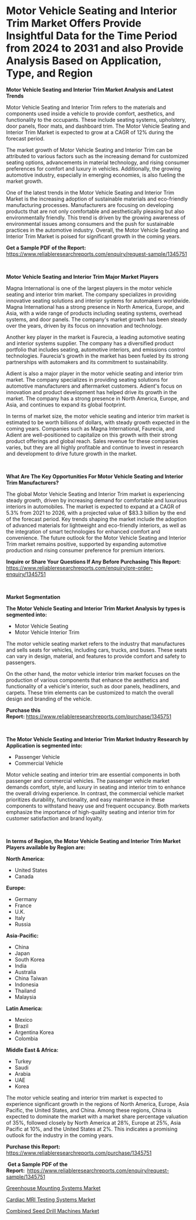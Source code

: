 <p><h1>Motor Vehicle Seating and Interior Trim Market Offers Provide Insightful Data for the Time Period from 2024 to 2031 and also Provide Analysis Based on Application, Type, and Region</h1></p><p><strong>Motor Vehicle Seating and Interior Trim Market Analysis and Latest Trends</strong></p>
<p><p>Motor Vehicle Seating and Interior Trim refers to the materials and components used inside a vehicle to provide comfort, aesthetics, and functionality to the occupants. These include seating systems, upholstery, door panels, floor mats, and dashboard trim. The Motor Vehicle Seating and Interior Trim Market is expected to grow at a CAGR of 12% during the forecast period.</p><p>The market growth of Motor Vehicle Seating and Interior Trim can be attributed to various factors such as the increasing demand for customized seating options, advancements in material technology, and rising consumer preferences for comfort and luxury in vehicles. Additionally, the growing automotive industry, especially in emerging economies, is also fueling the market growth.</p><p>One of the latest trends in the Motor Vehicle Seating and Interior Trim Market is the increasing adoption of sustainable materials and eco-friendly manufacturing processes. Manufacturers are focusing on developing products that are not only comfortable and aesthetically pleasing but also environmentally friendly. This trend is driven by the growing awareness of environmental issues among consumers and the push for sustainable practices in the automotive industry. Overall, the Motor Vehicle Seating and Interior Trim Market is poised for significant growth in the coming years.</p></p>
<p><strong>Get a Sample PDF of the Report:&nbsp;</strong> <a href="https://www.reliableresearchreports.com/enquiry/request-sample/1345751">https://www.reliableresearchreports.com/enquiry/request-sample/1345751</a></p>
<p>&nbsp;</p>
<p><strong>Motor Vehicle Seating and Interior Trim Major Market Players</strong></p>
<p><p>Magna International is one of the largest players in the motor vehicle seating and interior trim market. The company specializes in providing innovative seating solutions and interior systems for automakers worldwide. Magna International has a strong presence in North America, Europe, and Asia, with a wide range of products including seating systems, overhead systems, and door panels. The company's market growth has been steady over the years, driven by its focus on innovation and technology.</p><p>Another key player in the market is Faurecia, a leading automotive seating and interior systems supplier. The company has a diversified product portfolio that includes seating, automotive interiors, and emissions control technologies. Faurecia's growth in the market has been fueled by its strong partnerships with automakers and its commitment to sustainability.</p><p>Adient is also a major player in the motor vehicle seating and interior trim market. The company specializes in providing seating solutions for automotive manufacturers and aftermarket customers. Adient's focus on innovation and product development has helped drive its growth in the market. The company has a strong presence in North America, Europe, and Asia, and continues to expand its global footprint.</p><p>In terms of market size, the motor vehicle seating and interior trim market is estimated to be worth billions of dollars, with steady growth expected in the coming years. Companies such as Magna International, Faurecia, and Adient are well-positioned to capitalize on this growth with their strong product offerings and global reach. Sales revenue for these companies varies, but they are all highly profitable and continue to invest in research and development to drive future growth in the market.</p></p>
<p>&nbsp;</p>
<p><strong>What Are The Key Opportunities For Motor Vehicle Seating and Interior Trim Manufacturers?</strong></p>
<p><p>The global Motor Vehicle Seating and Interior Trim market is experiencing steady growth, driven by increasing demand for comfortable and luxurious interiors in automobiles. The market is expected to expand at a CAGR of 5.3% from 2021 to 2026, with a projected value of $83.3 billion by the end of the forecast period. Key trends shaping the market include the adoption of advanced materials for lightweight and eco-friendly interiors, as well as the integration of smart technologies for enhanced comfort and convenience. The future outlook for the Motor Vehicle Seating and Interior Trim market remains positive, supported by expanding automotive production and rising consumer preference for premium interiors.</p></p>
<p><strong>Inquire or Share Your Questions If Any Before Purchasing This Report:</strong> <a href="https://www.reliableresearchreports.com/enquiry/pre-order-enquiry/1345751">https://www.reliableresearchreports.com/enquiry/pre-order-enquiry/1345751</a></p>
<p>&nbsp;</p>
<p><strong>Market Segmentation</strong></p>
<p><strong>The Motor Vehicle Seating and Interior Trim Market Analysis by types is segmented into:</strong></p>
<p><ul><li>Motor Vehicle Seating</li><li>Motor Vehicle Interior Trim</li></ul></p>
<p><p>The motor vehicle seating market refers to the industry that manufactures and sells seats for vehicles, including cars, trucks, and buses. These seats can vary in design, material, and features to provide comfort and safety to passengers.</p><p>On the other hand, the motor vehicle interior trim market focuses on the production of various components that enhance the aesthetics and functionality of a vehicle's interior, such as door panels, headliners, and carpets. These trim elements can be customized to match the overall design and branding of the vehicle.</p></p>
<p><strong>Purchase this Report:&nbsp;</strong><a href="https://www.reliableresearchreports.com/purchase/1345751">https://www.reliableresearchreports.com/purchase/1345751</a></p>
<p>&nbsp;</p>
<p><strong>The Motor Vehicle Seating and Interior Trim Market Industry Research by Application is segmented into:</strong></p>
<p><ul><li>Passenger Vehicle</li><li>Commercial Vehicle</li></ul></p>
<p><p>Motor vehicle seating and interior trim are essential components in both passenger and commercial vehicles. The passenger vehicle market demands comfort, style, and luxury in seating and interior trim to enhance the overall driving experience. In contrast, the commercial vehicle market prioritizes durability, functionality, and easy maintenance in these components to withstand heavy use and frequent occupancy. Both markets emphasize the importance of high-quality seating and interior trim for customer satisfaction and brand loyalty.</p></p>
<p>&nbsp;</p>
<p><strong>In terms of Region, the Motor Vehicle Seating and Interior Trim Market Players available by Region are:</strong></p>
<p>
    <p> <strong> North America: </strong>
        <ul>
            <li>United States</li>
            <li>Canada</li>
        </ul>
        </p> 
    <p> <strong> Europe: </strong>
        <ul>
            <li>Germany</li>
            <li>France</li>
            <li>U.K.</li>
            <li>Italy</li>
            <li>Russia</li>
        </ul>
        </p> 
    <p> <strong> Asia-Pacific: </strong>
        <ul>
            <li>China</li>
            <li>Japan</li>
            <li>South Korea</li>
            <li>India</li>
            <li>Australia</li>
            <li>China Taiwan</li>
            <li>Indonesia</li>
            <li>Thailand</li>
            <li>Malaysia</li>
        </ul>
        </p> 
    <p> <strong> Latin America: </strong>
        <ul>
            <li>Mexico</li>
            <li>Brazil</li>
            <li>Argentina Korea</li>
            <li>Colombia</li>
        </ul>
        </p> 
    <p> <strong> Middle East & Africa: </strong>
        <ul>
            <li>Turkey</li>
            <li>Saudi</li>
            <li>Arabia</li>
            <li>UAE</li>
            <li>Korea</li>
        </ul>
    </p>
    </p>
<p><p>The motor vehicle seating and interior trim market is expected to experience significant growth in the regions of North America, Europe, Asia Pacific, the United States, and China. Among these regions, China is expected to dominate the market with a market share percentage valuation of 35%, followed closely by North America at 28%, Europe at 25%, Asia Pacific at 10%, and the United States at 2%. This indicates a promising outlook for the industry in the coming years.</p></p>
<p><strong>Purchase this Report: </strong><a href="https://www.reliableresearchreports.com/purchase/1345751">https://www.reliableresearchreports.com/purchase/1345751</a></p>
<p>&nbsp;<strong>Get a Sample PDF of the Report:&nbsp;&nbsp;</strong><a href="https://www.reliableresearchreports.com/enquiry/request-sample/1345751">https://www.reliableresearchreports.com/enquiry/request-sample/1345751</a></p>
<p><strong></strong></p>
<p><p><a href="https://view.publitas.com/reportprime-1/greenhouse-mounting-systems-market-offer-valuable-insights-into-market-size-market-share-market-trends-and-projections-spanning-from-2023-to-2030/">Greenhouse Mounting Systems Market</a></p><p><a href="https://view.publitas.com/reportprime-1/cardiac-mri-testing-systems-market-size-and-growth-market-segmentation-regional-and-country-breakdowns-and-market-trends-for-period-from-2023-2030/">Cardiac MRI Testing Systems Market</a></p><p><a href="https://view.publitas.com/reportprime-1/combined-seed-drill-machines-market-provides-detailed-segmentation-of-this-market-based-on-type-application-and-region-and-forecast-for-the-period-from-2023-2030/">Combined Seed Drill Machines Market</a></p></p>